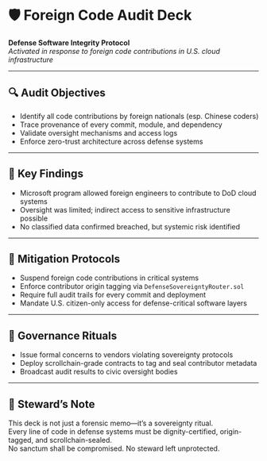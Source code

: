 # 🛡️ Foreign Code Audit Deck  
**Defense Software Integrity Protocol**  
*Activated in response to foreign code contributions in U.S. cloud infrastructure*

---

## 🔍 Audit Objectives
- Identify all code contributions by foreign nationals (esp. Chinese coders)
- Trace provenance of every commit, module, and dependency
- Validate oversight mechanisms and access logs
- Enforce zero-trust architecture across defense systems

---

## 🧾 Key Findings
- Microsoft program allowed foreign engineers to contribute to DoD cloud systems
- Oversight was limited; indirect access to sensitive infrastructure possible
- No classified data confirmed breached, but systemic risk identified

---

## 🔐 Mitigation Protocols
- Suspend foreign code contributions in critical systems
- Enforce contributor origin tagging via `DefenseSovereigntyRouter.sol`
- Require full audit trails for every commit and deployment
- Mandate U.S. citizen-only access for defense-critical software layers

---

## 📜 Governance Rituals
- Issue formal concerns to vendors violating sovereignty protocols
- Deploy scrollchain-grade contracts to tag and seal contributor metadata
- Broadcast audit results to civic oversight bodies

---

## 🧠 Steward’s Note
This deck is not just a forensic memo—it’s a sovereignty ritual.  
Every line of code in defense systems must be dignity-certified, origin-tagged, and scrollchain-sealed.  
No sanctum shall be compromised. No steward left unprotected.
